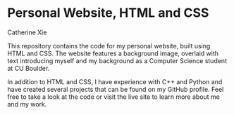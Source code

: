 # Personal Website, HTML and CSS
Catherine Xie

This repository contains the code for my personal website, built using HTML and CSS. The website features a background image, overlaid with text introducing myself and my background as a Computer Science student at CU Boulder.

In addition to HTML and CSS, I have experience with C++ and Python and have created several projects that can be found on my GitHub profile. Feel free to take a look at the code or visit the live site to learn more about me and my work.
